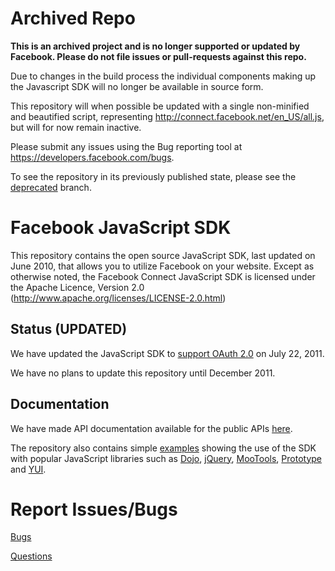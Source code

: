 Archived Repo
=============
**This is an archived project and is no longer supported or updated by Facebook. Please do not file issues or pull-requests against this repo.**

Due to changes in the build process the individual components making up the Javascript SDK
will no longer be available in source form. 

This repository will when possible be updated with a single non-minified and beautified script, 
representing http://connect.facebook.net/en_US/all.js, but will for now remain inactive.

Please submit any issues using the Bug reporting tool at https://developers.facebook.com/bugs.

To see the repository in its previously published state, please see the [deprecated](https://github.com/facebookarchive/facebook-js-sdk/tree/deprecated) branch.


Facebook JavaScript SDK
===============================

This repository contains the open source JavaScript SDK, last updated on June 2010, that allows you to
utilize Facebook on your website. Except as otherwise noted, the Facebook
Connect JavaScript SDK is licensed under the Apache Licence, Version 2.0
(http://www.apache.org/licenses/LICENSE-2.0.html)

Status (UPDATED)
------
We have updated the JavaScript SDK to [support OAuth 2.0][post] on July 22, 2011.

We have no plans to update this repository until December 2011. 

[post]: https://developers.facebook.com/blog/post/525/

Documentation
-------------

We have made API documentation available for the public APIs [here][docs]. 

The repository also contains simple [examples][examples] showing the use of the
SDK with popular JavaScript libraries such as [Dojo][Dojo], [jQuery][jQuery],
[MooTools][MooTools], [Prototype][Prototype] and [YUI][YUI].

[docs]: http://developers.facebook.com/docs/reference/javascript/ "Public API Documentation"
[Dojo]: http://www.dojotoolkit.org/
[jQuery]: http://jquery.com/
[MooTools]: http://mootools.net/
[Prototype]: http://prototypejs.org/
[YUI]: http://developer.yahoo.com/yui/
[changelog]: http://github.com/facebook/connect-js/tree/master/changelog.md
[examples]: http://github.com/facebook/connect-js/tree/master/examples/
[debug]: http://connect.facebook.net/en_US/all/debug.js

Report Issues/Bugs
===============
[Bugs](https://developers.facebook.com/bugs)

[Questions](http://facebook.stackoverflow.com/questions/tagged/facebook-javascript-sdk)
